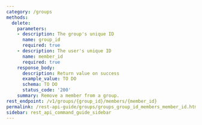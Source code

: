 ```yaml
---
category: /groups
methods:
  delete:
    parameters:
    - description: The group's unique ID
      name: group_id
      required: true
    - description: The user's unique ID
      name: member_id
      required: true
    response_body:
      description: Return value on success
      example_value: TO DO
      schema: TO DO
      status_code: '200'
    summary: Remove a member from a group.
rest_endpoint: /v1/groups/{group_id}/members/{member_id}
permalink: /rest-api-guide/groups/groups_group_id_members_member_id.html
sidebar: rest_api_command_guide_sidebar
---
```

